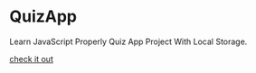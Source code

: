 QuizApp
=======

Learn JavaScript Properly Quiz App Project With Local Storage.

[check it out](http://n4sa.github.io/QuizApp/)
